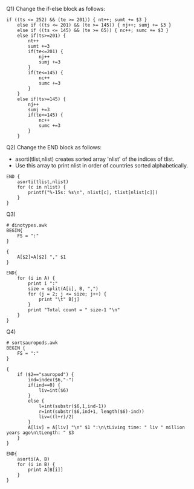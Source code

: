 
Q1)  Change the if-else block as follows:
```gawk
if ((ts <= 252) && (te >= 201)) { nt++; sumt += $3 }
    else if ((ts <= 201) && (te >= 145)) { nj++; sumj += $3 }
    else if ((ts <= 145) && (te >= 65)) { nc++; sumc += $3 }
    else if(ts>=201) {
        nt++
        sumt +=3 
        if(te<=201) {
            nj++
            sumj +=3
        }
        if(te<=145) {
            nc++
            sumc +=3
        }
    }
    else if(ts>=145) {
        nj++
        sumj +=3
        if(te<=145) {
            nc++
            sumc +=3
        }
    }
```

Q2) Change the END block as follows:
- asorti(tlist,nlist) creates sorted array 'nlist' of the indices of tlist.
- Use this array to print nlist in order of countries sorted alphabetically.
```gawk
END {
    asorti(tlist,nlist)
    for (c in nlist) {
        printf("%-15s: %s\n", nlist[c], tlist[nlist[c]])
    }
}
```

Q3)

```gawk
# dinotypes.awk
BEGIN{
    FS = ":"
}

{
    A[$2]=A[$2] "," $1
}

END{
    for (i in A) {
        print i ":"
        size = split(A[i], B, ",")
        for (j = 2; j <= size; j++) {
            print "\t" B[j]
        }
        print "Total count = " size-1 "\n"
    }
}
```

Q4)
```gawk
# sortsauropods.awk
BEGIN {
    FS = ":"
}

{
    if ($2=="sauropod") {
        ind=index($6,"-")
        if(ind==0) {
            liv=int($6)
        }
        else {
            l=int(substr($6,1,ind-1))
            r=int(substr($6,ind+1, length($6)-ind))
            liv=((l+r)/2)
        }
        A[liv] = A[liv] "\n" $1 ":\n\tLiving time: " liv " million years ago\n\tLength: " $3
    }
}

END{
    asorti(A, B)
    for (i in B) {
        print A[B[i]]
    }
}
```
